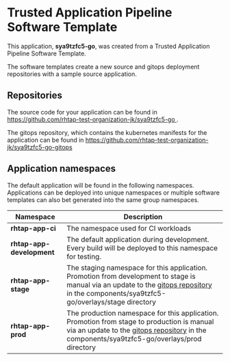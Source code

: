 # Trusted Application Pipeline Software Template

This application, **sya9tzfc5-go**, was created from a Trusted Application Pipeline Software Template.

The software templates create a new source and gitops deployment repositories with a sample source application. 

## Repositories

The source code for your application can be found in [https://github.com/rhtap-test-organization-jk/sya9tzfc5-go ](https://github.com/rhtap-test-organization-jk/sya9tzfc5-go ).
 
The gitops repository, which contains the kubernetes manifests for the application can be found in 
[https://github.com/rhtap-test-organization-jk/sya9tzfc5-go-gitops ](https://github.com/rhtap-test-organization-jk/sya9tzfc5-go-gitops ) 

## Application namespaces 

The default application will be found in the following namespaces. Applications can be deployed into unique namespaces or multiple software templates can also bet generated into the same group namespaces.  

|  Namespace   |  Description   |  
| -------- | -------- |
| **rhtap-app-ci** | The namespace used for CI workloads |
| **rhtap-app-development** | The default application during development. Every build will be deployed to this namespace for testing. |
| **rhtap-app-stage** | The staging namespace for this application. Promotion from development to stage is manual via an update to the [gitops repository](https://github.com/rhtap-test-organization-jk/sya9tzfc5-go-gitops ) in the components/sya9tzfc5-go/overlays/stage directory |
| **rhtap-app-prod** | The production namespace for this application. Promotion from stage to production is manual via an update to the [gitops repository](https://github.com/rhtap-test-organization-jk/sya9tzfc5-go-gitops ) in the components/sya9tzfc5-go/overlays/prod directory |